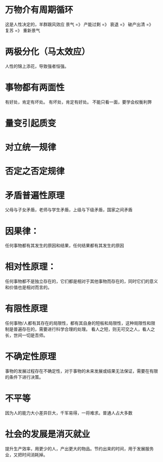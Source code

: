 

# 万物介有周期循环
这是人性决定的，羊群跟风效应
景气 =》 产能过剩 =》 衰退 =》 破产出清 =》 复苏 =》 重新景气

# 两极分化（马太效应）
人性的锦上添花，导致强者恒强。

# 事物都有两面性
有好处，肯定有坏处。 有坏处，肯定有好处。
不能只看一面，要学会权衡利弊

# 量变引起质变

# 对立统一规律

# 否定之否定规律


# 矛盾普遍性原理
父母与子女矛盾，老师与学生矛盾，上级与下级矛盾，国家之间矛盾

# 因果律：
任何事物都有其发生的原因和结果，任何结果都有其发生的原因

# 相对性原理：
任何事物都不是独立存在的，它们都是相对于其他事物而存在的，同时它们的意义和价值也是相对而言的。

# 有限性原理
任何事物/人都有其存在的局限性，都有其自身的短板和局限性，这种局限性和限制是普遍存在的，需要进行科学合理的处理。
看人之短，则无可交之人，看人之长，世间一切是吾师。

# 不确定性原理
事物的发展过程存在不确定性，对于事物的未来发展或结果无法保证，需要在有限的条件下进行决策。

# 不平等
因为人的能力大小差异巨大，千军易得，一将难求。普通人占大多数

# 社会的发展是消灭就业
提升生产效率，用更少的人，产出更大的物品。节约出来的时间，用于发展服务业，又把时间消耗掉。


